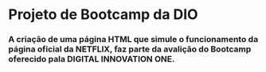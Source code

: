 # Projeto de Bootcamp da DIO
### A criação de uma página HTML que simule o funcionamento da página oficial da NETFLIX, faz parte da avalição do Bootcamp oferecido pala DIGITAL INNOVATION ONE. 